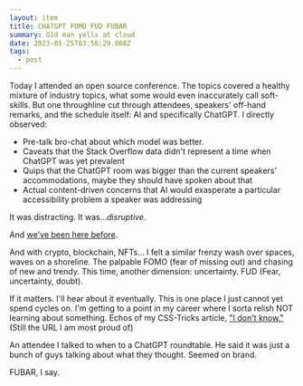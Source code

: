 ```yaml
---
layout: item
title: CHATGPT FOMO FUD FUBAR
summary: Old man yells at cloud
date: 2023-05-25T03:56:29.068Z
tags:
  - post
---
```

Today I attended an open source conference. The topics covered a healthy mixture of industry topics, what some would even inaccurately call soft-skills. But one throughline cut through attendees, speakers' off-hand remarks, and the schedule itself: AI and specifically ChatGPT. I directly observed:
- Pre-talk bro-chat about which model was better.
- Caveats that the Stack Overflow data didn't represent a time when ChatGPT was yet prevalent  
- Quips that the ChatGPT room was bigger than the current speakers' accommodations, maybe they should have spoken about that
- Actual content-driven concerns that AI would exasperate a particular accessibility problem a speaker was addressing 

It was distracting. It was..._disruptive_. 

And [we've been here before](https://elk.zone/front-end.social/@brian/110226300211043140).

And with crypto, blockchain, NFTs... I felt a similar frenzy wash over spaces, waves on a shoreline. The palpable FOMO (fear of missing out) and chasing of new and trendy. This time, another dimension:  uncertainty. FUD (Fear, uncertainty, doubt).

If it matters. I'll hear about it eventually. This is one place I just cannot yet spend cycles on. I'm getting to a point in my career where I sorta relish NOT learning about something. Echos of my CSS-Tricks article, ["I don't know."](https://css-tricks.com/i-dont-know/) (Still the URL I am most proud of)

An attendee I talked to when to a ChatGPT roundtable. He said it was just a bunch of guys talking about what they thought. Seemed on brand.

FUBAR, I say.